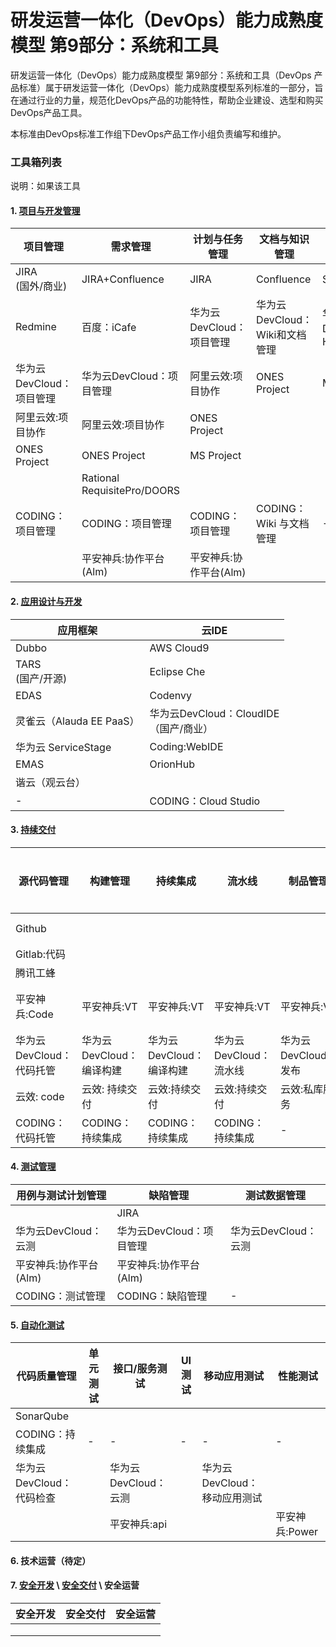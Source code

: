 # 研发运营一体化（DevOps）能力成熟度模型 第9部分：系统和工具

研发运营一体化（DevOps）能力成熟度模型 第9部分：系统和工具（DevOps 产品标准）属于研发运营一体化（DevOps）能力成熟度模型系列标准的一部分，旨在通过行业的力量，规范化DevOps产品的功能特性，帮助企业建设、选型和购买DevOps产品工具。

本标准由DevOps标准工作组下DevOps产品工作小组负责编写和维护。

### 工具箱列表

说明：如果该工具

#### 1. [项目与开发管理](project_and_development_management.md)


| 项目管理              | 需求管理                    | 计划与任务管理        | 文档与知识管理              | 团队协同            | 统计度量              | 项目集管理             |
| --------------------- | --------------------------- | --------------------- | --------------------------- | ------------------- | --------------------- | ---------------------- |
| JIRA <br/> (国外/商业)           | JIRA+Confluence             | JIRA                  | Confluence                  | Slack               | Hygieia<br/> (国外/开源)                | Portfolio<br/>for Jira |
| Redmine               | 百度：iCafe                 | 华为云DevCloud：项目管理 | 华为云DevCloud：Wiki和文档管理 | 华为云DevCloud：HiChat | MirrorGate            | 华为云DevCloud：项目管理  |
| 华为云DevCloud：项目管理 | 华为云DevCloud：项目管理       | 阿里云效:项目协作     | ONES Project                | Mattermost          | 华为云DevCloud：项目管理 | 阿里云效:项目协作      |
| 阿里云效:项目协作     | 阿里云效:项目协作           | ONES Project          |                             |                     | CloudBees DevOptics   | Oracel Primavera       |
| ONES Project          | ONES Project                | MS Project            |                             |                     | JIRA EasyBI           |                        |
|                       | Rational RequisitePro/DOORS |                       |                             |                     |                       |                        |
CODING：项目管理 | CODING：项目管理 | CODING：项目管理 | CODING：Wiki 与文档管理 | - | CODING：项目管理 | CODING：项目管理
|                       | 平安神兵:协作平台(Alm) | 平安神兵:协作平台(Alm) |                             |                        | 平安神兵:数据平台(DC)| 平安神兵:协作平台(Alm) |



#### 2. [应用设计与开发](application_design_and_development.md)

| 应用框架 | 云IDE         |
| -------- | ------------- |
| Dubbo    | AWS Cloud9 |
| TARS<br/> (国产/开源)     | Eclipse Che |
| EDAS    |Codenvy |
| 灵雀云（Alauda EE PaaS）     | 华为云DevCloud：CloudIDE<br/>（国产/商业） |
| 华为云 ServiceStage    |   Coding:WebIDE      |
| EMAS     | OrionHub |
| 谐云（观云台）     |  |
| - | CODING：Cloud Studio

#### 3. [持续交付](continuous_delivery.md)

| 源代码管理  | 构建管理 | 持续集成 | 流水线 | 制品管理 | 发布管理 | 环境管理 | 数据管理 | 应用配置管理 |
| ----------- | -------- | -------- | ------ | -------- | -------- | -------- | -------- | :----------: |
| Github      |          |          |        |          |          |          |          |  携程Apollo  |
| Gitlab:代码 |          |          |        |          |          |          |          |              |
| 腾讯工蜂 |          |          |        |          |          |          |          |              |
| 平安神兵:Code | 平安神兵:VT | 平安神兵:VT | 平安神兵:VT | 平安神兵:VT | 平安神兵:VT | 平安神兵:VT |          | 平安神兵:CC |
| 华为云DevCloud：代码托管 | 华为云DevCloud：编译构建 | 华为云DevCloud：编译构建 | 华为云DevCloud：流水线 | 华为云DevCloud：发布 | 华为云DevCloud：发布 | 华为云DevCloud：部署 |          |              |
| 云效: code  | 云效: 持续交付| 云效:持续交付|云效:持续交付|云效:私库服务|云效:持续交付 | | |
| CODING：代码托管 | CODING：持续集成  | CODING：持续集成 | CODING：持续集成 | - | - | - | - | - |


#### 4. [测试管理](test_management.md)

| 用例与测试计划管理 | 缺陷管理 | 测试数据管理 |
| ------------------ | -------- | ------------ |
|                    | JIRA     |              |
| 华为云DevCloud：云测 | 华为云DevCloud：项目管理 | 华为云DevCloud：云测 |
| 平安神兵:协作平台(Alm) | 平安神兵:协作平台(Alm) |              |
| CODING：测试管理 | CODING：缺陷管理 | - |

#### 5. [自动化测试](test_automation.md)

| 代码质量管理 | 单元测试 | 接口/服务测试 | UI测试 | 移动应用测试 | 性能测试 |
| ------------ | -------- | ------------- | ------ | ------------ | -------- |
| SonarQube    |          |               |        |              |          |
| CODING：持续集成 | - | - | - | - | - |
| 华为云DevCloud：代码检查 |          | 华为云DevCloud：云测 |        | 华为云DevCloud：移动应用测试 |          |
|              |          |  平安神兵:api |        |              | 平安神兵:Power |

#### 6. 技术运营（待定）

#### 7. [安全开发](security_development.md) \ [安全交付](security_delivery.md) \ 安全运营

| 安全开发 | 安全交付 | 安全运营 |
| -------- | -------- | -------- |
|          |          |          |
|          |          |          |
|          |          |          |





